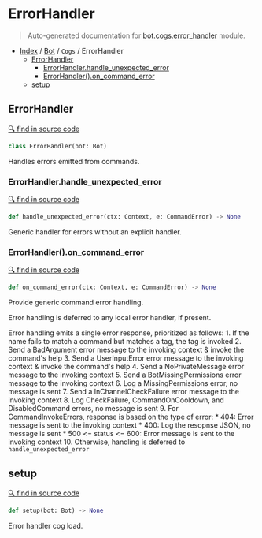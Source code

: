 # ErrorHandler

> Auto-generated documentation for [bot.cogs.error_handler](https://github.com/python-discord/bot/blob/master/bot/cogs/error_handler.py) module.

- [Index](../../README.md#modules) / [Bot](../index.md#bot) / `Cogs` / ErrorHandler
  - [ErrorHandler](#errorhandler)
    - [ErrorHandler.handle_unexpected_error](#errorhandlerhandle_unexpected_error)
    - [ErrorHandler().on_command_error](#errorhandleron_command_error)
  - [setup](#setup)

## ErrorHandler

[🔍 find in source code](https://github.com/python-discord/bot/blob/master/bot/cogs/error_handler.py#L26)

```python
class ErrorHandler(bot: Bot)
```

Handles errors emitted from commands.

### ErrorHandler.handle_unexpected_error

[🔍 find in source code](https://github.com/python-discord/bot/blob/master/bot/cogs/error_handler.py#L132)

```python
def handle_unexpected_error(ctx: Context, e: CommandError) -> None
```

Generic handler for errors without an explicit handler.

### ErrorHandler().on_command_error

[🔍 find in source code](https://github.com/python-discord/bot/blob/master/bot/cogs/error_handler.py#L32)

```python
def on_command_error(ctx: Context, e: CommandError) -> None
```

Provide generic command error handling.

Error handling is deferred to any local error handler, if present.

Error handling emits a single error response, prioritized as follows:
    1. If the name fails to match a command but matches a tag, the tag is invoked
    2. Send a BadArgument error message to the invoking context & invoke the command's help
    3. Send a UserInputError error message to the invoking context & invoke the command's help
    4. Send a NoPrivateMessage error message to the invoking context
    5. Send a BotMissingPermissions error message to the invoking context
    6. Log a MissingPermissions error, no message is sent
    7. Send a InChannelCheckFailure error message to the invoking context
    8. Log CheckFailure, CommandOnCooldown, and DisabledCommand errors, no message is sent
    9. For CommandInvokeErrors, response is based on the type of error:
        * 404: Error message is sent to the invoking context
        * 400: Log the resopnse JSON, no message is sent
        * 500 <= status <= 600: Error message is sent to the invoking context
    10. Otherwise, handling is deferred to `handle_unexpected_error`

## setup

[🔍 find in source code](https://github.com/python-discord/bot/blob/master/bot/cogs/error_handler.py#L145)

```python
def setup(bot: Bot) -> None
```

Error handler cog load.
